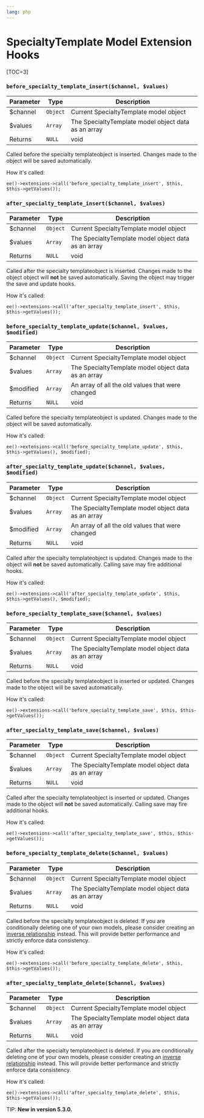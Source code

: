 ```yaml
---
lang: php
---
```


<!--
    This source file is part of the open source project
    ExpressionEngine User Guide (https://github.com/ExpressionEngine/ExpressionEngine-User-Guide)

    @link      https://expressionengine.com/
    @copyright Copyright (c) 2003-2020, Packet Tide, LLC (https://ellislab.com)
    @license   https://expressionengine.com/license Licensed under Apache License, Version 2.0
-->

# SpecialtyTemplate Model Extension Hooks

[TOC=3]

### `before_specialty_template_insert($channel, $values)`

| Parameter | Type     | Description                                         |
| --------- | -------- | ----------------------------------------------------|
| \$channel | `Object` | Current SpecialtyTemplate model object              |
| \$values  | `Array`  | The SpecialtyTemplate model object data as an array |
| Returns   | `NULL`   | void                                                |

Called before the specialty templateobject is inserted. Changes made to the object will be saved automatically.

How it's called:

    ee()->extensions->call('before_specialty_template_insert', $this, $this->getValues());

### `after_specialty_template_insert($channel, $values)`

| Parameter | Type     | Description                                         |
| --------- | -------- | ----------------------------------------------------|
| \$channel | `Object` | Current SpecialtyTemplate model object              |
| \$values  | `Array`  | The SpecialtyTemplate model object data as an array |
| Returns   | `NULL`   | void                                                |

Called after the specialty templateobject is inserted. Changes made to the object object will **not** be saved automatically. Saving the object may trigger the save and update hooks.

How it's called:

    ee()->extensions->call('after_specialty_template_insert', $this, $this->getValues());

### `before_specialty_template_update($channel, $values, $modified)`

| Parameter  | Type     | Description                                         |
| ---------- | -------- | ----------------------------------------------------|
| \$channel  | `Object` | Current SpecialtyTemplate model object              |
| \$values   | `Array`  | The SpecialtyTemplate model object data as an array |
| \$modified | `Array`  | An array of all the old values that were changed    |
| Returns    | `NULL`   | void                                                |

Called before the specialty templateobject is updated. Changes made to the object will be saved automatically.

How it's called:

    ee()->extensions->call('before_specialty_template_update', $this, $this->getValues(), $modified);

### `after_specialty_template_update($channel, $values, $modified)`

| Parameter  | Type     | Description                                         |
| ---------- | -------- | ----------------------------------------------------|
| \$channel  | `Object` | Current SpecialtyTemplate model object              |
| \$values   | `Array`  | The SpecialtyTemplate model object data as an array |
| \$modified | `Array`  | An array of all the old values that were changed    |
| Returns    | `NULL`   | void                                                |

Called after the specialty templateobject is updated. Changes made to the object will **not** be saved automatically. Calling save may fire additional hooks.

How it's called:

    ee()->extensions->call('after_specialty_template_update', $this, $this->getValues(), $modified);

### `before_specialty_template_save($channel, $values)`

| Parameter | Type     | Description                                         |
| --------- | -------- | ----------------------------------------------------|
| \$channel | `Object` | Current SpecialtyTemplate model object              |
| \$values  | `Array`  | The SpecialtyTemplate model object data as an array |
| Returns   | `NULL`   | void                                                |

Called before the specialty templateobject is inserted or updated. Changes made to the object will be saved automatically.

How it's called:

    ee()->extensions->call('before_specialty_template_save', $this, $this->getValues());

### `after_specialty_template_save($channel, $values)`

| Parameter | Type     | Description                                         |
| --------- | -------- | ----------------------------------------------------|
| \$channel | `Object` | Current SpecialtyTemplate model object              |
| \$values  | `Array`  | The SpecialtyTemplate model object data as an array |
| Returns   | `NULL`   | void                                                |

Called after the specialty templateobject is inserted or updated. Changes made to the object will **not** be saved automatically. Calling save may fire additional hooks.

How it's called:

    ee()->extensions->call('after_specialty_template_save', $this, $this->getValues());

### `before_specialty_template_delete($channel, $values)`

| Parameter | Type     | Description                                         |
| --------- | -------- | ----------------------------------------------------|
| \$channel | `Object` | Current SpecialtyTemplate model object              |
| \$values  | `Array`  | The SpecialtyTemplate model object data as an array |
| Returns   | `NULL`   | void                                                |

Called before the specialty templateobject is deleted. If you are conditionally deleting one of your own models, please consider creating an [inverse relationship](development/services/model/relating-models.md#inverse-relationships) instead. This will provide better performance and strictly enforce data consistency.

How it's called:

    ee()->extensions->call('before_specialty_template_delete', $this, $this->getValues());

### `after_specialty_template_delete($channel, $values)`

| Parameter | Type     | Description                                         |
| --------- | -------- | ----------------------------------------------------|
| \$channel | `Object` | Current SpecialtyTemplate model object              |
| \$values  | `Array`  | The SpecialtyTemplate model object data as an array |
| Returns   | `NULL`   | void                                                |

Called after the specialty templateobject is deleted. If you are conditionally deleting one of your own models, please consider creating an [inverse relationship](development/services/model/relating-models.md#inverse-relationships) instead. This will provide better performance and strictly enforce data consistency.

How it's called:

    ee()->extensions->call('after_specialty_template_delete', $this, $this->getValues());

TIP: **New in version 5.3.0.**
